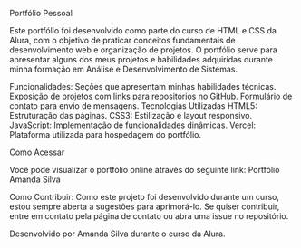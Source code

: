 Portfólio Pessoal 

Este portfólio foi desenvolvido como parte do curso de HTML e CSS da Alura, com o objetivo de praticar conceitos fundamentais de desenvolvimento web e organização de projetos. O portfólio serve para apresentar alguns dos meus projetos e habilidades adquiridas durante minha formação em Análise e Desenvolvimento de Sistemas.

Funcionalidades:
Seções que apresentam minhas habilidades técnicas.
Exposição de projetos com links para repositórios no GitHub.
Formulário de contato para envio de mensagens.
Tecnologias Utilizadas
HTML5: Estruturação das páginas.
CSS3: Estilização e layout responsivo.
JavaScript: Implementação de funcionalidades dinâmicas.
Vercel: Plataforma utilizada para hospedagem do portfólio.

Como Acessar

Você pode visualizar o portfólio online através do seguinte link:
Portfólio Amanda Silva

Como Contribuir:
Como este projeto foi desenvolvido durante um curso, estou sempre aberta a sugestões para aprimorá-lo. Se quiser contribuir, entre em contato pela página de contato ou abra uma issue no repositório.

Desenvolvido por Amanda Silva durante o curso da Alura.
